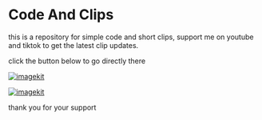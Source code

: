 # Code And Clips

this is a repository for simple code and short clips,
support me on youtube and tiktok to get the latest clip updates.

click the button below to go directly there

[![imagekit](https://ik.imagekit.io/anwarachilles/youtube.svg?updatedAt=1710358699284)](https://www.youtube.com/channel/UCpz7aWbNJ9roQmK6HgDwBjw)

[![imagekit](https://ik.imagekit.io/anwarachilles/tiktok.svg?updatedAt=1710358751684)](https://www.tiktok.com/@anwar_achilles)

thank you for your support